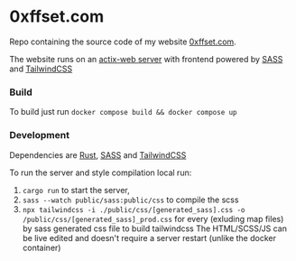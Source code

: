 # 0xffset.com

Repo containing the source code of my website [0xffset.com](https://0xffset.com).

The website runs on an [actix-web server](https://actix.rs/) with frontend powered by [SASS](https://sass-lang.com/) and [TailwindCSS](https://tailwindcss.com/)

### Build
To build just run `docker compose build && docker compose up`

### Development
Dependencies are [Rust](https://www.rust-lang.org/tools/install), [SASS](https://sass-lang.com/install) and [TailwindCSS](https://tailwindcss.com/docs/installation)


To run the server and style compilation local run:
1. `cargo run` to start the server,
2. `sass --watch public/sass:public/css` to compile the scss 
3. `npx tailwindcss -i ./public/css/[generated_sass].css -o /public/css/[generated_sass]_prod.css` for every (exluding map files) by sass generated css file to build tailwindcss
The HTML/SCSS/JS can be live edited and doesn't require a server restart (unlike the docker container)
